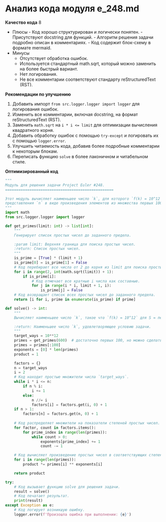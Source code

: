 # Анализ кода модуля e_248.md

**Качество кода**
8
 -  Плюсы
        - Код хорошо структурирован и логически понятен.
        - Присутствуют docstring для функций.
        - Алгоритм решения задачи подробно описан в комментариях.
        - Код содержит блок-схему в формате mermaid.
 -  Минусы
    -  Отсутствует обработка ошибок.
    -  Используется стандартный math.sqrt, который можно заменить на более быстрый вариант.
    -  Нет логирования.
    -  Не все комментарии соответствуют стандарту reStructuredText (RST).

**Рекомендации по улучшению**
1. Добавить импорт `from src.logger.logger import logger` для логирования ошибок.
2. Изменить все комментарии, включая docstring, на формат reStructuredText (RST).
3. Заменить `math.sqrt` на `i * i <= limit` для оптимизации вычисления квадратного корня.
4. Добавить обработку ошибок с помощью `try-except` и логировать их с помощью `logger.error`.
5. Улучшить читаемость кода, добавив более подробные комментарии к некоторым блокам.
6. Переписать функцию `solve` в более лаконичном и читабельном стиле.

**Оптимизированный код**
```python
"""
Модуль для решения задачи Project Euler #248.
=================================================

Этот модуль вычисляет наименьшее число `k`, для которого `f(k) = 10^12`, где `f(n)` - количество способов
представления `n` в виде произведения элементов из множества первых 100 простых чисел.
"""
import math
from src.logger.logger import logger

def get_primes(limit: int) -> list[int]:
    """
    Генерирует список простых чисел до заданного предела.

    :param limit: Верхняя граница для поиска простых чисел.
    :return: Список простых чисел.
    """
    is_prime = [True] * (limit + 1)
    is_prime[0] = is_prime[1] = False
    # Код перебирает все числа от 2 до корня из limit для поиска простых чисел.
    for i in range(2, int(math.sqrt(limit)) + 1):
        if is_prime[i]:
            # Код отмечает все кратные i числа как составные.
            for j in range(i * i, limit + 1, i):
                is_prime[j] = False
    # Код возвращает список всех простых чисел до заданного предела.
    return [i for i, prime in enumerate(is_prime) if prime]

def solve() -> int:
    """
    Вычисляет наименьшее число `k`, такое что `f(k) = 10^12` для S = первые 100 простых чисел.

    :return: Наименьшее число `k`, удовлетворяющее условию задачи.
    """
    target_ways = 10**12
    primes = get_primes(600)  # достаточно первых 100, но можно сделать с запасом
    primes = primes[:100]
    exponents = [0] * len(primes)
    product = 1

    factors = {}
    n = target_ways
    i = 2
    # Код находит простые множители числа `target_ways`.
    while i * i <= n:
        if n % i:
            i += 1
        else:
            n //= i
            factors[i] = factors.get(i, 0) + 1
    if n > 1:
        factors[n] = factors.get(n, 0) + 1
    
    # Код распределяет множители на показатели степеней простых чисел.
    for factor, count in factors.items():
        for prime_index in range(len(primes)):
            while count > 0:
                exponents[prime_index] += 1
                count -= 1

    # Код вычисляет произведение простых чисел в соответствующих степенях.
    for i in range(len(primes)):
        product *= primes[i] ** exponents[i]

    return product

try:
    # Код вызывает функцию solve для решения задачи.
    result = solve()
    # Код печатает результат.
    print(result)
except Exception as e:
    # Код логирует возникшую ошибку.
    logger.error(f'Произошла ошибка при выполнении: {e}')
```